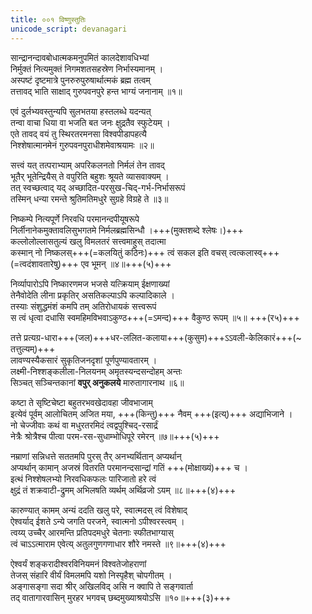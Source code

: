 ```yaml
---
title: ००१ विष्णुस्तुतिः 
unicode_script: devanagari  
---
```


<div class="audioEmbed"  caption="सीतालक्ष्मी-वाचनम्" src="https://sanskritdocuments.org/sites/completenarayaneeyam/SoundFiles/001/001_01.mp3"></div>



सान्द्रानन्दावबोधात्मकमनुपमितं कालदेशावधिभ्यां  
निर्मुक्तं नित्यमुक्तं निगमशतसहस्रेण निर्भास्यमानम् ।  
अस्पष्टं दृष्टमात्रे पुनरुरुपुरुषार्थात्मकं ब्रह्म तत्वम्  
तत्तावद् भाति साक्षाद् गुरुपवनपुरे हन्त भाग्यं जनानाम् ॥१॥  

<div class="audioEmbed"  caption="सीतालक्ष्मी-वाचनम्" src="https://sanskritdocuments.org/sites/completenarayaneeyam/SoundFiles/001/001_02.mp3"></div>



एवं दुर्लभ्यवस्तुन्यपि सुलभतया हस्तलब्धे यदन्यत्  
तन्वा वाचा धिया वा भजति बत जनः क्षुद्रतैव स्फुटेयम् ।  
एते तावद् वयं तु स्थिरतरमनसा विश्वपीडापहत्यै  
निश्शेषात्मानमेनं गुरुपवनपुराधीशमेवाश्रयामः ॥२॥  

<div class="audioEmbed"  caption="सीतालक्ष्मी-वाचनम्" src="https://sanskritdocuments.org/sites/completenarayaneeyam/SoundFiles/001/001_03.mp3"></div>



सत्त्वं यत् तत्पराभ्याम् अपरिकलनतो निर्मलं तेन तावद्  
भूतैर् भूतेन्द्रियैस् ते वपुरिति बहुशः श्रूयते व्यासवाक्यम् ।  
तत् स्वच्छत्वाद् यद् अच्छादित-परसुख-चिद्-गर्भ-निर्भासरूपं  
तस्मिन् धन्या रमन्ते श्रुतिमतिमधुरे सुग्रहे विग्रहे ते ॥३॥  

<div class="audioEmbed"  caption="सीतालक्ष्मी-वाचनम्" src="https://sanskritdocuments.org/sites/completenarayaneeyam/SoundFiles/001/001_04.mp3"></div>



निष्कम्पे नित्यपूर्णे निरवधि परमानन्दपीयूषरूपे  
निर्लीनानेकमुक्तावलिसुभगतमे निर्मलब्रह्मसिन्धौ ।+++(मुक्तशब्दे श्लेषः।)+++  
कल्लोलोल्लासतुल्यं खलु विमलतरं सत्त्वमाहुस् तदात्मा  
कस्मान् नो निष्कलस्+++(=कलयितुं कठिनः)+++ त्वं सकल इति वचस् त्वत्कलास्व्+++(=त्वदंशावतारेषु)+++ एव भूमन् ॥४॥+++(५)+++  

<div class="audioEmbed"  caption="सीतालक्ष्मी-वाचनम्" src="https://sanskritdocuments.org/sites/completenarayaneeyam/SoundFiles/001/001_05.mp3"></div>



निर्व्यापारोऽपि निष्कारणमज भजसे यत्क्रियाम् ईक्षणाख्यां  
तेनैवोदेति लीना प्रकृतिर् असतिकल्पाऽपि कल्पादिकाले ।  
तस्याः संशुद्धमंशं कमपि तम् अतिरोधायकं सत्त्वरूपं  
स त्वं धृत्वा दधासि स्वमहिमविभवाऽकुण्ठ+++(=ऽमन्द)+++ वैकुण्ठ रूपम् ॥५॥ +++(र५)+++  

<div class="audioEmbed"  caption="सीतालक्ष्मी-वाचनम्" src="https://sanskritdocuments.org/sites/completenarayaneeyam/SoundFiles/001/001_06.mp3"></div>



तत्ते प्रत्यग्र-धारा+++(जल)+++धर-ललित-कलाया+++(कुसुम)+++ऽऽवली-केलिकारं+++(\~ तत्तुल्यम्)+++  
लावण्यस्यैकसारं सुकृतिजनदृशां पूर्णपुण्यावतारम् ।  
लक्ष्मी-निश्शङ्कलीला-निलयनम् अमृतस्यन्दसन्दोहम् अन्तः  
सिञ्चत् सञ्चिन्तकानां **वपुर् अनुकलये** मारुतागारनाथ ॥६॥  

<div class="audioEmbed"  caption="सीतालक्ष्मी-वाचनम्" src="https://sanskritdocuments.org/sites/completenarayaneeyam/SoundFiles/001/001_07.mp3"></div>



कष्टा ते सृष्टिचेष्टा बहुतरभवखेदावहा जीवभाजाम्  
इत्येवं पूर्वम् आलोचितम् अजित मया, +++(किन्तु)+++ नैवम् +++(इत्य्)+++ अद्याभिजाने ।  
नो चेज्जीवाः कथं वा मधुरतरमिदं त्वद्वपुश्चिद्-रसार्द्रं  
नेत्रैः श्रोत्रैश्च पीत्वा परम-रस-सुधाम्भोधिपूरे रमेरन् ॥७॥+++(५)+++  

<div class="audioEmbed"  caption="सीतालक्ष्मी-वाचनम्" src="https://sanskritdocuments.org/sites/completenarayaneeyam/SoundFiles/001/001_08.mp3"></div>



नम्राणां सन्निधत्ते सततमपि पुरस् तैर् अनभ्यर्थितान् अप्यर्थान्  
अप्यर्थान् कामान् अजस्रं वितरति परमानन्दसान्द्रां गतिं +++(मोक्षाख्यं)+++ च ।  
इत्थं निश्शेषलभ्यो निरवधिकफलः पारिजातो हरे त्वं  
क्षुद्रं तं शक्रवाटी-द्रुमम् अभिलषति व्यर्थम् अर्थिव्रजो ऽयम् ॥८॥+++(४)+++  

<div class="audioEmbed"  caption="सीतालक्ष्मी-वाचनम्" src="https://sanskritdocuments.org/sites/completenarayaneeyam/SoundFiles/001/001_09.mp3"></div>



कारुण्यात् कामम् अन्यं ददति खलु परे, स्वात्मदस् त्वं विशेषाद्  
ऐश्वर्याद् ईशते ऽन्ये जगति परजने, स्वात्मनो ऽपीश्वरस्त्वम् ।  
त्वय्य् उच्चैर् आरमन्ति प्रतिपदमधुरे चेतनाः स्फीतभाग्यास्  
त्वं चाऽऽत्माराम एवेत्य् अतुलगुणगणाधार शौरे नमस्ते ॥९॥+++(४)+++  

<div class="audioEmbed"  caption="सीतालक्ष्मी-वाचनम्" src="https://sanskritdocuments.org/sites/completenarayaneeyam/SoundFiles/001/001_10.mp3"></div>



ऐश्वर्यं शङ्करादीश्वरविनियमनं विश्वतेजोहराणां  
तेजस् संहारि वीर्यं विमलमपि यशो निस्पृहैश् चोपगीतम् ।  
अङ्गासङ्गा सदा श्रीर् अखिलविद् असि न क्वापि ते सङ्गवार्ता  
तद् वातागारवासिन् मुरहर भगवच् छब्दमुख्याश्रयोऽसि ॥१०॥+++(३)+++   